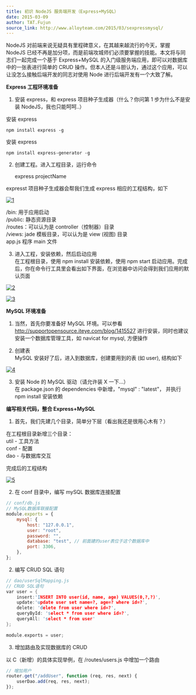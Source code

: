 ```yaml
---
title: 初识 NodeJS 服务端开发（Express+MySQL）
date: 2015-03-09
author: TAT.Fujun
source_link: http://www.alloyteam.com/2015/03/sexpressmysql/
---
```


<!-- {% raw %} - for jekyll -->

NodeJS 对前端来说无疑具有里程碑意义，在其越来越流行的今天，掌握 NodeJS 已经不再是加分项，而是前端攻城师们必须要掌握的技能。本文将与同志们一起完成一个基于 Express+MySQL 的入门级服务端应用，即可以对数据库中的一张表进行简单的 CRUD 操作。但本人还是斗胆认为，通过这个应用，可以让没怎么接触后端开发的同志对使用 Node 进行后端开发有一个大致了解。

**Express 工程环境准备**

1. 安装 express，和 express 项目种子生成器（什么？你问第 1 步为什么不是安装 NodeJS，我也只能呵呵..）

安装 express

    npm install express -g

安装 express

    npm install express-generator -g

2. 创建工程。进入工程目录，运行命令

    express projectName

expresst 项目种子生成器会帮我们生成 express 相应的工程结构，如下

[![1](http://www.alloyteam.com/wp-content/uploads/2015/03/1.png)](http://www.alloyteam.com/wp-content/uploads/2015/03/1.png)

/bin: 用于应用启动  
/public: 静态资源目录  
/routes：可以认为是 controller（控制器）目录  
/views: jade 模板目录，可以认为是 view (视图) 目录  
app.js 程序 main 文件

3. 进入工程，安装依赖，然后启动应用  
在工程根目录，使用 npm install 安装依赖，使用 npm start 启动应用。完成后，你在命令行工具里会看出如下界面，在浏览器中访问会得到我们应用的默认页面

[![2](http://www.alloyteam.com/wp-content/uploads/2015/03/2.png)](http://www.alloyteam.com/wp-content/uploads/2015/03/2.png)

[![3](http://www.alloyteam.com/wp-content/uploads/2015/03/3.png)](http://www.alloyteam.com/wp-content/uploads/2015/03/3.png)

**MySQL 环境准备**

1. 当然，首先你要准备好 MySQL 环境。可以参看 <http://supportopensource.iteye.com/blog/1415527> 进行安装，同时也建议安装一个数据库管理工具，如 navicat for mysql, 方便操作

2. 创建表  
MySQL 安装好了后，进入到数据库，创建要用到的表 (如 user), 结构如下

[![4](http://www.alloyteam.com/wp-content/uploads/2015/03/4.png)](http://www.alloyteam.com/wp-content/uploads/2015/03/4.png)

3. 安装 Node 的 MySQL 驱动（请允许装 X 一下...）  
在 package.json 的 dependencies 中新增，"mysql" : "latest"， 并执行 npm install 安装依赖

**编写相关代码，整合 Express+MySQL**

1. 首先，我们先建几个目录，简单分下层（看出我还是很用心木有？）

在工程根目录新增三个目录：  
util - 工具方法  
conf - 配置  
dao - 与数据库交互

完成后的工程结构

[![5](http://www.alloyteam.com/wp-content/uploads/2015/03/5.png)](http://www.alloyteam.com/wp-content/uploads/2015/03/5.png)

2. 在 conf 目录中，编写 mySQL 数据库连接配置

```javascript
// conf/db.js
// MySQL数据库联接配置
module.exports = {
    mysql: {
        host: "127.0.0.1",
        user: "root",
        password: "",
        database: "test", // 前面建的user表位于这个数据库中
        port: 3306,
    },
};
```

2. 编写 CRUD SQL 语句

```c
// dao/userSqlMapping.js
// CRUD SQL语句
var user = {
	insert:'INSERT INTO user(id, name, age) VALUES(0,?,?)',
	update:'update user set name=?, age=? where id=?',
	delete: 'delete from user where id=?',
	queryById: 'select * from user where id=?',
	queryAll: 'select * from user'
};
 
module.exports = user;
```

3. 增加路由及实现数据库的 CRUD

以 C（新增）的具体实现举例，在 /routes/users.js 中增加一个路由

```javascript
// 增加用户
router.get("/addUser", function (req, res, next) {
    userDao.add(req, res, next);
});
```


<!-- {% endraw %} - for jekyll -->